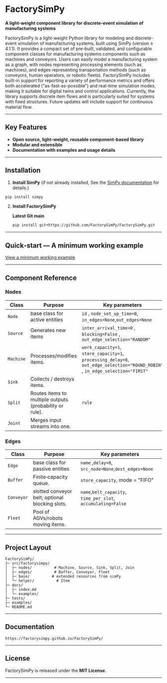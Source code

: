 
# FactorySimPy

**A light-weight component library for discrete-event simulation of manufacturing systems**

<!-- [![PyPI](https://img.shields.io/pypi/v/factorysimpy?color=informational)](https://pypi.org/project/factorysimpy/)
[![Python >= 3.8](https://img.shields.io/pypi/pyversions/factorysimpy)](https://pypi.org/project/factorysimpy/)
[![License: MIT](https://img.shields.io/badge/license-MIT-yellow.svg)](LICENSE) -->

FactorySimPy is a light-weight Python library for modeling and discrete-event simulation of manufacturing systems, built using SimPy (version ≥ 4.1.1). It provides a compact set of pre-built, validated, and configurable component classes for manufacturing systems components such as machines and conveyors. Users can easily model a manufacturing system as a graph, with nodes representing processing elements (such as machines), and edges representing transportation methods (such as conveyors, human operators, or robotic fleets). FactorySimPy includes built-in support for reporting a variety of performance metrics and offers both accelerated ("as-fast-as-possible") and real-time simulation modes, making it suitable for digital twins and control applications. Currently, the library supports discrete item flows and is particularly suited for systems with fixed structures. Future updates will include support for continuous material flow.

---

## Key Features
* **Open source, light-weight, reusable component-based library** 
* **Modular and extensible** 
* **Documentation with examples and usage details** 



---

## Installation
 
 1. **Install SimPy** (if not already installed, See the [SimPy documentation](https://simpy.readthedocs.io/en/4.1.1/) for details.)

   ```bash
   pip install simpy
   ```
 

2. **Install FactorySimPy**

   <!--- **PyPI (recommended)**
   ```bash
   pip install factorysimpy
   ``` --->

   **Latest Git main**
   ```bash
   pip install git+https://github.com/FactorySimPy/FactorySimPy.git
   ```

---

## Quick‑start — A minimum working example

[View a minimum working example](examples/quick_start.py)



---

## Component Reference

### Nodes 
| Class | Purpose | Key parameters |
|-------|---------|----------------|
| `Node`   | base class for active entities | `id` , `node_set_up_time=0`, `in_edges=None`,`out_edges=None`  |
| `Source`  | Generates new items | `inter_arrival_time=0` , `blocking=False` , `out_edge_selection="RANDOM"`   |
| `Machine` | Processes/modifies items.| `work_capacity=1`, `store_capacity=1`, `processing_delay=0`, `out_edge_selection="ROUND_ROBIN"` , `in_edge_selection="FIRST"`|
| `Sink`    | Collects / destroys items.
| `Split`   | Routes items to multiple outputs (probability or rule). | `rule` |
| `Joint`    | Merges input streams into one. 


### Edges 
| Class | Purpose | Key parameters |
|-------|---------|----------------|
| `Edge`   | base class for passive entities | `name` ,`delay=0`, `src_node=None`,`dest_edges=None`  |
| `Buffer`  | Finite‑capacity queue. | `store_capacity`, mode = "FIFO"|
| `Conveyor` | slotted conveyor belt; optional blocking slots. | `name`,`belt_capacity`, `time_per_slot`, `accumulating=False` |
| `Fleet` | Pool of AGVs/robots moving items. | 


---

## Project Layout
```
FactorySimPy/
├─ src/factorysimpy/
│  ├─ nodes/          # Machine, Source, Sink, Split, Join
│  ├─ edges/          # Buffer, Conveyor, Fleet
│  ├─ base/          # extended resources from simPy
│  └─ helper/          # Item
├─ docs/
│  ├─ index.md
│  └─ examples/
├─ tests/
├─ examples/
└─ README.md
```
---

## Documentation



```
https://factorysimpy.github.io/FactorySimPy/
```


---


## License

FactorySimPy is released under the **MIT License**.

---


